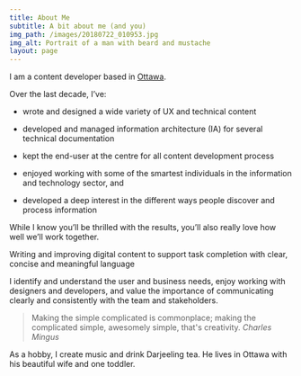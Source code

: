 ```yaml
---
title: About Me
subtitle: A bit about me (and you)
img_path: /images/20180722_010953.jpg
img_alt: Portrait of a man with beard and mustache
layout: page
---
```

I am a content developer based in [Ottawa](https://theplanetd.com/things-to-do-in-ottawa/).

Over the last decade, I’ve:

*   wrote and designed a wide variety of UX and technical content

*   developed and managed information architecture (IA) for several technical documentation

*   kept the end-user at the centre for all content development process

*   enjoyed working with some of the smartest individuals in the information and technology sector, and

*   developed a deep interest in the different ways people discover and process information

While I know you’ll be thrilled with the results, you’ll also really love how well we’ll work together.

Writing and improving digital content to support task completion with clear, concise and meaningful language

I identify and understand the user and business needs, enjoy working with designers and developers, and value the importance of communicating clearly and consistently with the team and stakeholders.

> Making the simple complicated is commonplace; making the complicated simple, awesomely simple, that's creativity. <cite>Charles Mingus</cite>

As a hobby, I create music and drink Darjeeling tea.  He lives in Ottawa with his beautiful wife and one toddler.
